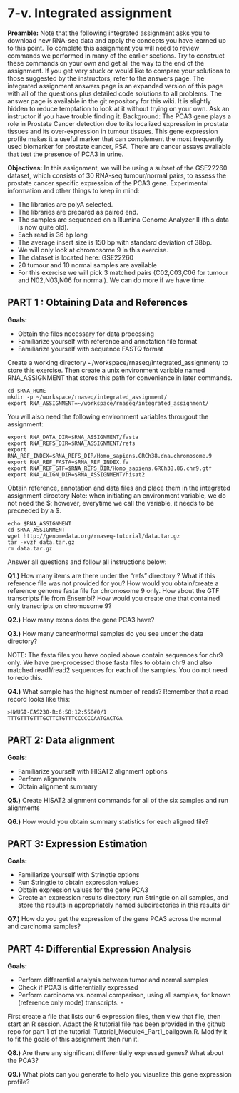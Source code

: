 
# 7-v. Integrated assignment

**Preamble:** Note that the following integrated assignment asks you to download new RNA-seq data and apply the concepts you have learned up to this point. To complete this assignment you will need to review commands we performed in many of the earlier sections. Try to construct these commands on your own and get all the way to the end of the assignment. If you get very stuck or would like to compare your solutions to those suggested by the instructors, refer to the answers page. The integrated assignment answers page is an expanded version of this page with all of the questions plus detailed code solutions to all problems. The answer page is available in the git repository for this wiki. It is slightly hidden to reduce temptation to look at it without trying on your own. Ask an instructor if you have trouble finding it.
Background: The PCA3 gene plays a role in Prostate Cancer detection due to its localized expression in prostate tissues and its over-expression in tumour tissues. This gene expression profile makes it a useful marker that can complement the most frequently used biomarker for prostate cancer, PSA. There are cancer assays available that test the presence of PCA3 in urine. 

**Objectives:** In this assignment, we will be using a subset of the GSE22260 dataset, which consists of 30 RNA-seq tumour/normal pairs, to assess the prostate cancer specific expression of the PCA3 gene. 
Experimental information and other things to keep in mind:
- The libraries are polyA selected. 
- The libraries are prepared as paired end. 
- The samples are sequenced on a Illumina Genome Analyzer II (this data is now quite old). 
- Each read is 36 bp long 
- The average insert size is 150 bp with standard deviation of 38bp. 
- We will only look at chromosome 9 in this exercise. 
- The dataset is located here: GSE22260 
- 20 tumour and 10 normal samples are available 
- For this exercise we will pick 3 matched pairs (C02,C03,C06 for tumour and N02,N03,N06 for normal). We can do more if we have time. 

## PART 1 : Obtaining Data and References

**Goals:**
- Obtain the files necessary for data processing 
- Familiarize yourself with reference and annotation file format 
- Familiarize yourself with sequence FASTQ format 

Create a working directory ~/workspace/rnaseq/integrated_assignment/ to store this exercise. Then create a unix environment variable named RNA_ASSIGNMENT that stores this path for convenience in later commands.

```
cd $RNA_HOME
mkdir -p ~/workspace/rnaseq/integrated_assignment/
export RNA_ASSIGNMENT=~/workspace/rnaseq/integrated_assignment/
```

You will also need the following environment variables througout the assignment:

```
export RNA_DATA_DIR=$RNA_ASSIGNMENT/fasta
export RNA_REFS_DIR=$RNA_ASSIGNMENT/refs
export RNA_REF_INDEX=$RNA_REFS_DIR/Homo_sapiens.GRCh38.dna.chromosome.9
export RNA_REF_FASTA=$RNA_REF_INDEX.fa
export RNA_REF_GTF=$RNA_REFS_DIR/Homo_sapiens.GRCh38.86.chr9.gtf
export RNA_ALIGN_DIR=$RNA_ASSIGNMENT/hisat2
```

Obtain reference, annotation and data files and place them in the integrated assignment directory
Note: when initiating an environment variable, we do not need the $; however, everytime we call the variable, it needs to be preceeded by a $.

```
echo $RNA_ASSIGNMENT
cd $RNA_ASSIGNMENT
wget http://genomedata.org/rnaseq-tutorial/data.tar.gz
tar -xvzf data.tar.gz
rm data.tar.gz
```

Answer all questions and follow all instructions below:

**Q1.)** How many items are there under the “refs” directory ? 
What if this reference file was not provided for you? How would you obtain/create a reference genome fasta file for chromosome 9 only. How about the GTF transcripts file from Ensembl? How would you create one that contained only transcripts on chromosome 9?

**Q2.)** How many exons does the gene PCA3 have?

**Q3.)** How many cancer/normal samples do you see under the data directory?

NOTE: The fasta files you have copied above contain sequences for chr9 only. We have pre-processed those fasta files to obtain chr9 and also matched read1/read2 sequences for each of the samples. You do not need to redo this.

**Q4.)** What sample has the highest number of reads?
Remember that a read record looks like this:

```
>HWUSI-EAS230-R:6:58:12:550#0/1
TTTGTTTGTTTGCTTCTGTTTCCCCCCAATGACTGA
```
## PART 2: Data alignment

**Goals:**
- Familiarize yourself with HISAT2 alignment options 
- Perform alignments 
- Obtain alignment summary 

**Q5.)** Create HISAT2 alignment commands for all of the six samples and run alignments

**Q6.)** How would you obtain summary statistics for each aligned file?

## PART 3: Expression Estimation

**Goals:**
- Familiarize yourself with Stringtie options 
- Run Stringtie to obtain expression values 
- Obtain expression values for the gene PCA3 
- Create an expression results directory, run Stringtie on all samples, and store the results in appropriately named subdirectories in this results dir

**Q7.)** How do you get the expression of the gene PCA3 across the normal and carcinoma samples?

## PART 4: Differential Expression Analysis

**Goals:**
- Perform differential analysis between tumor and normal samples 
- Check if PCA3 is differentially expressed 
- Perform carcinoma vs. normal comparison, using all samples, for known (reference only mode) transcripts. - 

First create a file that lists our 6 expression files, then view that file, then start an R session. Adapt the  R tutorial file has been provided in the github repo for part 1 of the tutorial: Tutorial_Module4_Part1_ballgown.R. Modify it to fit the goals of this assignment then run it. 

**Q8.)** Are there any significant differentially expressed genes? What about the PCA3? 

**Q9.)** What plots can you generate to help you visualize this gene expression profile?
